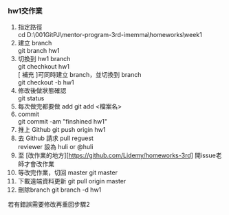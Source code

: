 ### hw1交作業
1. 指定路徑  
	cd D:\001GitPJ\mentor-program-3rd-imemma\homeworks\week1  
2. 建立 branch  
	git branch hw1  
3. 切換到 hw1 branch  
	git chechkout hw1  
	[ 補充 ]可同時建立 branch，並切換到 branch  
		git checkout -b hw1   
4. 修改後做狀態確認  
	git status  
5. 每次做完都要做 add
	git add <檔案名>
6.	commit  
	git commit -am "finshined hw1"  
7. 推上 Github 
	git push origin hw1  
8. 去 Github 請求 pull reguest  
	reviewer 設為 huli or @huli  
9. 至 [改作業的地方][https://github.com/Lidemy/homeworks-3rd]  開issue老師才會改作業
10. 等改完作業，切回 master
	git master 
11.	下載遠端資料更新
	git pull origin master
12. 刪除branch 
	git branch -d hw1  

若有錯誤需要修改再重回步驟2	
	
	
